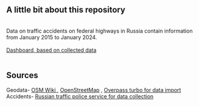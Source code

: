 <body>
 <h2>A little bit about this repository</h2><br>
 <div>Data on traffic accidents on federal highways in Russia contain information from January 2015 to January 2024.<br><br>
<a href="https://public.tableau.com/views/FederalHighwaysAccidents/Dashboard1?:language=en-US&:display_count=n&:origin=viz_share_link"> Dashboard, based on collected data </a> <br>
</div>
<br>
 <div>
<h2>Sources</h2>
Geodata- <a href="https://wiki.openstreetmap.org/wiki/RU:Россия/Автодороги#.D0.90.D0.B2.D1.82.D0.BE.D0.BC.D0.BE.D0.B1.D0.B8.D0.BB.D1.8C.D0.BD.D1.8B.D0.B5_.D0.B4.D0.BE.D1.80.D0.BE.D0.B3.D0.B8_.D0.BE.D0.B1.D1.89.D0.B5.D0.B3.D0.BE_.D0.BF.D0.BE.D0.BB.D1.8C.D0.B7.D0.BE.D0.B2.D0.B0.D0.BD.D0.B8.D1.8F_.D1.84.D0.B5.D0.B4.D0.B5.D1.80.D0.B0.D0.BB.D1.8C.D0.BD.D0.BE.D0.B3.D0.BE_.D0.B7.D0.BD.D0.B0.D1.87.D0.B5.D0.BD.D0.B8.D1.8F">OSM Wiki </a> , <a href="https://www.openstreetmap.org/#map=2/65.7/71.7">OpenStreetMap</a> , <a href="https://overpass-turbo.eu/">Overpass turbo for data import</a> <br>Accidents- <a href="http://stat.gibdd.ru"> Russian traffic police service for data collection </a>
 <div>
</body>
